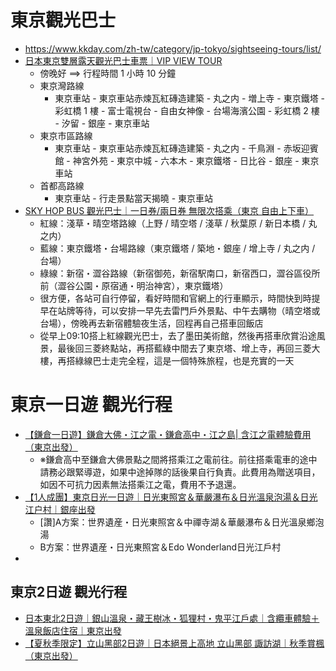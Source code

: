 # 東京觀光巴士
- https://www.kkday.com/zh-tw/category/jp-tokyo/sightseeing-tours/list/
- [日本東京雙層露天觀光巴士車票｜VIP VIEW TOUR](https://www.kkday.com/zh-tw/product/23771)
  - 傍晚好 ==> 行程時間 1 小時 10 分鐘
  - 東京灣路線
    - 東京車站 - 東京車站赤煉瓦紅磚造建築 - 丸之内 - 増上寺 - 東京鐵塔  - 彩虹橋 1 樓 - 富士電視台 - 自由女神像 - 台場海濱公園 - 彩虹橋 2 樓 - 汐留 - 銀座 - 東京車站
  - 東京市區路線
    - 東京車站 - 東京車站赤煉瓦紅磚造建築 - 丸之内 - 千鳥淵 - 赤坂迎賓館 - 神宮外苑 - 東京中城 - 六本木 - 東京鐵塔 - 日比谷 - 銀座 - 東京車站
  - 首都高路線
    - 東京車站 - 行走景點當天揭曉 - 東京車站
- [SKY HOP BUS 觀光巴士｜一日券/兩日券 無限次搭乘（東京 自由上下車）](https://www.kkday.com/zh-tw/product/2048-tokyo-sky-hop-bus-day-pass-japan)
  - 紅線：淺草・晴空塔路線（上野 / 晴空塔 / 淺草 / 秋葉原 / 新日本橋 / 丸之内）
  - 藍線：東京鐵塔・台場路線（東京鐵塔 / 築地・銀座 / 增上寺 / 丸之内 / 台場）
  - 綠線：新宿・澀谷路線（新宿御苑，新宿駅南口，新宿西口，澀谷區役所前（澀谷公園・原宿通・明治神宮），東京鐵塔）
  - 很方便，各站可自行停留，看好時間和官網上的行車顯示，時間快到時提早在站牌等待，可以安排一早先去雷門戶外景點、中午去購物（晴空塔或台場），傍晚再去新宿體驗夜生活，回程再自己搭車回飯店
  - 從早上09:10搭上紅線觀光巴士，去了墨田美術館，然後再搭車欣賞沿途風景，最後回三菱終點站，再搭藍綠中間去了東京塔、增上寺，再回三菱大樓，再搭綠線巴士走完全程，這是一個特殊旅程，也是充實的一天

# 東京一日遊 觀光行程
- [【鎌倉一日遊】鎌倉大佛・江之電・鎌倉高中・江之島| 含江之電體驗費用（東京出發）](https://www.kkday.com/zh-tw/product/140045-kanagawa-cultural-tour-great-buddha-enoshima-enoden-japan)
  - ※鎌倉高中至鎌倉大佛景點之間將搭乘江之電前往。前往搭乘電車的途中請務必跟緊導遊，如果中途掉隊的話後果自行負責。此費用為贈送項目，如因不可抗力因素無法搭乘江之電，費用不予退還。
- [【1人成團】東京日光一日遊｜日光東照宮＆華嚴瀑布＆日光溫泉泡湯＆日光江户村｜銀座出發](https://www.kkday.com/zh-tw/product/12060-nikko-day-tour-from-tokyo-unesco-world-heritage-sites-and-more-japan)
  - [讚]A方案：世界遺産・日光東照宮＆中禪寺湖＆華嚴瀑布＆日光溫泉鄉泡湯
  - B方案：世界遺産・日光東照宮＆Edo Wonderland日光江戶村
-   
## 東京2日遊 觀光行程
- [日本東北2日遊｜銀山溫泉・藏王樹冰・狐狸村・鬼平江戶處｜含纜車體驗＋溫泉飯店住宿｜東京出發](https://www.kkday.com/zh-tw/product/182060-tohoku-japan-ouchi-juku-ginzan-onsen-zao-juhyo-cable-car)
- [【夏秋季限定】立山黑部2日遊｜日本絕景上高地 立山黑部 諏訪湖｜秋季賞楓（東京出發）](https://www.kkday.com/zh-tw/product/152108-tokyo-tateyama-kurobe-alpine-route-kamikochi-2d-tour-japan)
